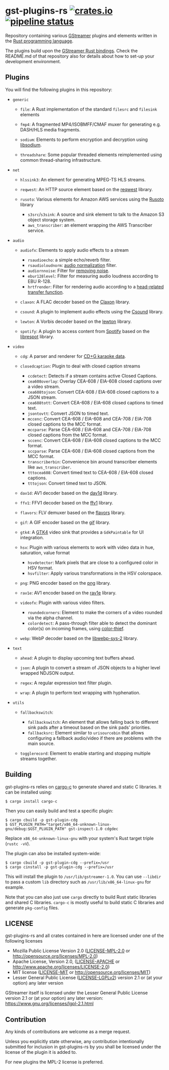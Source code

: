 # gst-plugins-rs [![crates.io](https://img.shields.io/crates/v/gst-plugin.svg)](https://crates.io/crates/gst-plugin) [![pipeline status](https://gitlab.freedesktop.org/gstreamer/gst-plugins-rs/badges/main/pipeline.svg)](https://gitlab.freedesktop.org/gstreamer/gst-plugins-rs/commits/main)

Repository containing various [GStreamer](https://gstreamer.freedesktop.org/)
plugins and elements written in the [Rust programming
language](https://www.rust-lang.org/).

The plugins build upon the [GStreamer Rust bindings](https://gitlab.freedesktop.org/gstreamer/gstreamer-rs).
Check the README.md of that repository also for details about how to set-up
your development environment.

## Plugins

You will find the following plugins in this repository:

  * `generic`
    - `file`: A Rust implementation of the standard `filesrc` and `filesink` elements

    - `fmp4`: A fragmented MP4/ISOBMFF/CMAF muxer for generating e.g. DASH/HLS media fragments.

    - `sodium`: Elements to perform encryption and decryption using [libsodium](https://libsodium.org).

    - `threadshare`: Some popular threaded elements reimplemented using common thread-sharing infrastructure.

  * `net`
    - `hlssink3`: An element for generating MPEG-TS HLS streams.

    - `reqwest`: An HTTP source element based on the [reqwest](https://github.com/seanmonstar/reqwest) library.

    - `rusoto`: Various elements for Amazon AWS services using the [Rusoto](https://rusoto.org) library
      - `s3src`/`s3sink`: A source and sink element to talk to the Amazon S3 object storage system.
      - `aws_transcriber`: an element wrapping the AWS Transcriber service.

  * `audio`
    - `audiofx`: Elements to apply audio effects to a stream
      - `rsaudioecho`: a simple echo/reverb filter.
      - `rsaudioloudnorm`: [audio normalization](http://k.ylo.ph/2016/04/04/loudnorm.html) filter.
      - `audiornnoise`: Filter for [removing noise](https://jmvalin.ca/demo/rnnoise/).
      - `ebur128level`: Filter for measuring audio loudness according to EBU R-128.
      - `hrtfrender`: Filter for rendering audio according to a [head-related transfer
        function](https://en.wikipedia.org/wiki/Head-related_transfer_function).

    - `claxon`: A FLAC decoder based on the [Claxon](https://github.com/ruuda/claxon) library.

    - `csound`: A plugin to implement audio effects using the [Csound](https://csound.com/) library.

    - `lewton`: A Vorbis decoder based on the [lewton](https://github.com/RustAudio/lewton) library.

    - `spotify`: A plugin to access content from [Spotify](https://www.spotify.com/) based on the [librespot](https://github.com/librespot-org/) library.

  * `video`
    - `cdg`: A parser and renderer for [CD+G karaoke data](https://docs.rs/cdg/0.1.0/cdg/).

    - `closedcaption`: Plugin to deal with closed caption streams
      - `ccdetect`: Detects if a stream contains active Closed Captions.
      - `cea608overlay`: Overlay CEA-608 / EIA-608 closed captions over a
        video stream.
      - `cea608tojson`: Convert CEA-608 / EIA-608 closed captions to a JSON
        stream.
      - `cea608tott`: Convert CEA-608 / EIA-608 closed captions to timed text.
      - `jsontovtt`: Convert JSON to timed text.
      - `mccenc`: Convert CEA-608 / EIA-608 and CEA-708 / EIA-708 closed captions to the MCC format.
      - `mccparse`: Parse CEA-608 / EIA-608 and CEA-708 / EIA-708 closed captions from the MCC format.
      - `sccenc`: Convert CEA-608 / EIA-608 closed captions to the MCC format.
      - `sccparse`: Parse CEA-608 / EIA-608 closed captions from the MCC format.
      - `transcriberbin`: Convenience bin around transcriber elements like `aws_transcriber`.
      - `tttocea608`: Convert timed text to CEA-608 / EIA-608 closed captions.
      - `tttojson`: Convert timed text to JSON.

    - `dav1d`: AV1 decoder based on the [dav1d](https://code.videolan.org/videolan/dav1d) library.

    - `ffv1`: FFV1 decoder based on the [ffv1](https://github.com/rust-av/ffv1) library.

    - `flavors`: FLV demuxer based on the [flavors](https://github.com/rust-av/flavors) library.

    - `gif`: A GIF encoder based on the [gif](https://github.com/image-rs/image-gif) library.

    - `gtk4`: A [GTK4](https://www.gtk.org) video sink that provides a `GdkPaintable` for UI integration.

    - `hsv`: Plugin with various elements to work with video data in hue, saturation, value format
       - `hsvdetector`: Mark pixels that are close to a configured color in HSV format.
       - `hsvfilter`: Apply various transformations in the HSV colorspace.

    - `png`: PNG encoder based on the [png](https://github.com/image-rs/image-png) library.

    - `rav1e`: AV1 encoder based on the [rav1e](https://github.com/xiph/rav1e) library.

    - `videofx`: Plugin with various video filters.
      - `roundedcorners`: Element to make the corners of a video rounded via the alpha channel.
      - `colordetect`: A pass-through filter able to detect the dominant color(s) on incoming frames, using [color-thief](https://github.com/RazrFalcon/color-thief-rs).

    - `webp`: WebP decoder based on the [libwebp-sys-2](https://github.com/qnighy/libwebp-sys2-rs) library.

  * `text`
    - `ahead`: A plugin to display upcoming text buffers ahead.

    - `json`: A plugin to convert a stream of JSON objects to a higher level wrapped NDJSON output.

    - `regex`: A regular expression text filter plugin.

    - `wrap`: A plugin to perform text wrapping with hyphenation.

  * `utils`
    - `fallbackswitch`:
      - `fallbackswitch`: An element that allows falling back to different
        sink pads after a timeout based on the sink pads' priorities.
      - `fallbacksrc`: Element similar to `urisourcebin` that allows
        configuring a fallback audio/video if there are problems with the main
        source.

    - `togglerecord`: Element to enable starting and stopping multiple streams together.

## Building

gst-plugins-rs relies on [cargo-c](https://github.com/lu-zero/cargo-c/) to
generate shared and static C libraries. It can be installed using:

```
$ cargo install cargo-c
```

Then you can easily build and test a specific plugin:

```
$ cargo cbuild -p gst-plugin-cdg
$ GST_PLUGIN_PATH="target/x86_64-unknown-linux-gnu/debug:$GST_PLUGIN_PATH" gst-inspect-1.0 cdgdec
```

Replace `x86_64-unknown-linux-gnu` with your system's Rust target triple (`rustc -vV`).

The plugin can also be installed system-wide:

```
$ cargo cbuild -p gst-plugin-cdg --prefix=/usr
$ cargo cinstall -p gst-plugin-cdg --prefix=/usr
```

This will install the plugin to `/usr/lib/gstreamer-1.0`.
You can use `--libdir` to pass a custom `lib` directory
such as `/usr/lib/x86_64-linux-gnu` for example.

Note that you can also just use `cargo` directly to build Rust static libraries
and shared C libraries. `cargo-c` is mostly useful to build static C libraries
and generate `pkg-config` files.

## LICENSE

gst-plugins-rs and all crates contained in here are licensed under one of the
following licenses

 * Mozilla Public License Version 2.0 ([LICENSE-MPL-2.0](LICENSE-MPL-2.0) or http://opensource.org/licenses/MPL-2.0)
 * Apache License, Version 2.0, ([LICENSE-APACHE](LICENSE-APACHE) or http://www.apache.org/licenses/LICENSE-2.0)
 * MIT license ([LICENSE-MIT](LICENSE-MIT) or http://opensource.org/licenses/MIT)
 * Lesser General Public License ([LICENSE-LGPLv2](LICENSE-LGPLv2)) version 2.1 or (at your option) any later version

GStreamer itself is licensed under the Lesser General Public License version
2.1 or (at your option) any later version: https://www.gnu.org/licenses/lgpl-2.1.html

## Contribution

Any kinds of contributions are welcome as a merge request.

Unless you explicitly state otherwise, any contribution intentionally submitted
for inclusion in gst-plugins-rs by you shall be licensed under the license of
the plugin it is added to.

For new plugins the MPL-2 license is preferred.
